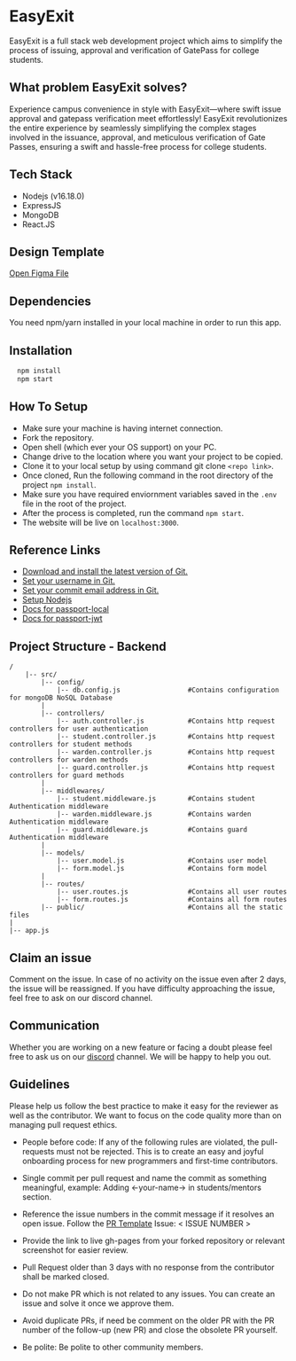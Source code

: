 
# EasyExit
EasyExit is a full stack web development project which aims to simplify the process of issuing, approval and verification of GatePass for college students.

## What problem EasyExit solves?
Experience campus convenience in style with EasyExit—where swift issue approval and gatepass verification meet effortlessly! 
EasyExit revolutionizes the entire experience by seamlessly simplifying the complex stages involved in the issuance, approval, and meticulous verification of Gate Passes, ensuring a swift and hassle-free process for college students.


## Tech Stack 
* Nodejs (v16.18.0)
* ExpressJS
* MongoDB
* React.JS

## Design Template
[Open Figma File ](https://www.figma.com/file/40sZkuDVFl2WAeVIOLhi8T/EasyExit-UI-Design?type=design&node-id=0%3A1&mode=design&t=mybCFAT2OKooqYUz-1)

  
## Dependencies
You need npm/yarn installed in your local machine in order to run this app.

## Installation

```bash
  npm install 
  npm start
```
## How To Setup 
* Make sure your machine is having internet connection.
* Fork the repository.
* Open shell (which ever your OS support) on your PC.
* Change drive to the location where you want your project to be copied.
* Clone it to your local setup by using command git clone ```<repo link>```.
* Once cloned, Run the following command in the root directory of the project ```npm install```.
* Make sure you have required enviornment variables saved in the ```.env``` file in the root of the project.
* After the process is completed, run the command ```npm start```.
* The website will be live on ```localhost:3000```.


## Reference Links 
- [Download and install the latest version of Git.](https://git-scm.com/downloads)
- [Set your username in Git.](https://help.github.com/articles/setting-your-username-in-git)
- [Set your commit email address in Git.](https://help.github.com/articles/setting-your-commit-email-address-in-git)
- [Setup Nodejs](https://nodejs.org/en/blog/release/v16.18.1/)
- [Docs for passport-local](https://www.passportjs.org/packages/passport-local/)
- [Docs for passport-jwt](http://www.passportjs.org/packages/passport-jwt/)

## Project Structure - Backend

```
/   
    |-- src/
        |-- config/			
            |-- db.config.js                 #Contains configuration for mongoDB NoSQL Database
        |    
        |-- controllers/
            |-- auth.controller.js           #Contains http request controllers for user authentication
            |-- student.controller.js        #Contains http request controllers for student methods
            |-- warden.controller.js         #Contains http request controllers for warden methods
            |-- guard.controller.js          #Contains http request controllers for guard methods
        |
        |-- middlewares/                     
            |-- student.middleware.js        #Contains student Authentication middleware
            |-- warden.middleware.js         #Contains warden Authentication middleware
            |-- guard.middleware.js          #Contains guard Authentication middleware
        |
        |-- models/
            |-- user.model.js                #Contains user model
            |-- form.model.js                #Contains form model
        |
        |-- routes/  
            |-- user.routes.js               #Contains all user routes
            |-- form.routes.js               #Contains all form routes
        |-- public/                          #Contains all the static files
|
|-- app.js

```
  
  

## Claim an issue
Comment on the issue. In case of no activity on the issue even after 2 days, the issue will be reassigned. If you have difficulty approaching the issue, feel free to ask on our discord channel.
## Communication 
Whether you are working on a new feature or facing a doubt please feel free to ask us on our [discord](https://discord.gg/D9999YTkS8) channel. We will be happy to help you out.

## Guidelines 
Please help us follow the best practice to make it easy for the reviewer as well as the contributor. We want to focus on the code quality more than on managing pull request ethics.

- People before code: If any of the following rules are violated, the pull-requests must not be rejected. This is to create an easy and joyful onboarding process for new programmers and first-time contributors.

- Single commit per pull request and name the commit as something meaningful, example: Adding <-your-name-> in students/mentors section.

- Reference the issue numbers in the commit message if it resolves an open issue. Follow the [PR Template](https://github.com/Oshankiii12/EasyExit/blob/main/.github/pull_request_template.md) Issue: < ISSUE NUMBER >

- Provide the link to live gh-pages from your forked repository or relevant screenshot for easier review.

- Pull Request older than 3 days with no response from the contributor shall be marked closed.

- Do not make PR which is not related to any issues. You can create an issue and solve it once we approve them.

- Avoid duplicate PRs, if need be comment on the older PR with the PR number of the follow-up (new PR) and close the obsolete PR yourself.

- Be polite: Be polite to other community members.
